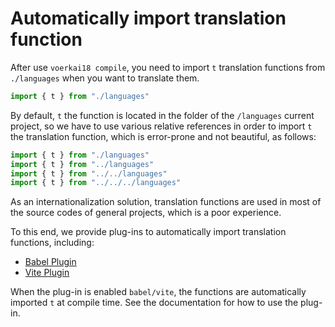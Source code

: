 # Automatically import translation function <!-- {docsify-ignore-all} -->

After use `voerkai18 compile`, you need to import `t` translation functions from `./languages` when you want to translate them.

```javascript
import { t } from "./languages"
```

By default, `t` the function is located in the folder of the `/languages` current project, so we have to use various relative references in order to import `t` the translation function, which is error-prone and not beautiful, as follows:

```javascript
import { t } from "./languages"
import { t } from "../languages"
import { t } from "../../languages"
import { t } from "../../../languages"
```

As an internationalization solution, translation functions are used in most of the source codes of general projects, which is a poor experience.

To this end, we provide plug-ins to automatically import translation functions, including:

- [Babel Plugin](../tools/babel)
- [Vite Plugin](../tools/vite)

When the plug-in is enabled `babel/vite`, the functions are automatically imported `t` at compile time. See the documentation for how to use the plug-in.

